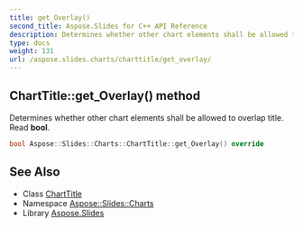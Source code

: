 ```yaml
---
title: get_Overlay()
second_title: Aspose.Slides for C++ API Reference
description: Determines whether other chart elements shall be allowed to overlap title. Read bool.
type: docs
weight: 131
url: /aspose.slides.charts/charttitle/get_overlay/
---
```

## ChartTitle::get_Overlay() method


Determines whether other chart elements shall be allowed to overlap title. Read **bool**.

```cpp
bool Aspose::Slides::Charts::ChartTitle::get_Overlay() override
```

## See Also

* Class [ChartTitle](../)
* Namespace [Aspose::Slides::Charts](../../)
* Library [Aspose.Slides](../../../)